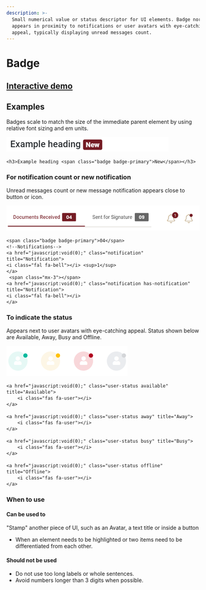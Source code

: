 ```yaml
---
description: >-
  Small numerical value or status descriptor for UI elements. Badge normally
  appears in proximity to notifications or user avatars with eye-catching
  appeal, typically displaying unread messages count.
---
```


# Badge

## [Interactive demo](http://cloud.crimsonlogic.com/2021/website/jds/v1/components.html#badge-wrapper)

## Examples

Badges scale to match the size of the immediate parent element by using relative font sizing and em units.

![](../.gitbook/assets/image%20%2885%29.png)

```text
<h3>Example heading <span class="badge badge-primary">New</span></h3>
```

### For notification count or new notification

Unread messages count or new message notification appears close to button or icon.

![Used for record count in Tabs](../.gitbook/assets/image%20%287%29.png)

```text
<span class="badge badge-primary">04</span>
<!--Notifications-->
<a href="javascript:void(0);" class="notification" title="Notification"> 
<i class="fal fa-bell"></i> <sup>1</sup>
</a>
 <span class="mx-3"></span> 
<a href="javascript:void(0);" class="notification has-notification" title="Notification">
<i class="fal fa-bell"></i>
</a>
```

### To indicate the status

Appears next to user avatars with eye-catching appeal. Status shown below are Available, Away, Busy and Offline.

![](../.gitbook/assets/image%20%2824%29.png)

```text
<a href="javascript:void(0);" class="user-status available" title="Available">
	<i class="fas fa-user"></i>
</a>

<a href="javascript:void(0);" class="user-status away" title="Away">
	<i class="fas fa-user"></i>
</a>

<a href="javascript:void(0);" class="user-status busy" title="Busy">
	<i class="fas fa-user"></i>
</a>

<a href="javascript:void(0);" class="user-status offline" title="Offline">
	<i class="fas fa-user"></i>
</a>
```

### When to use

#### Can be used to

"Stamp" another piece of UI, such as an Avatar, a text title or inside a button

* When an element needs to be highlighted or two items need to be differentiated from each other.

#### Should not be used

* Do not use too long labels or whole sentences.
* Avoid numbers longer than 3 digits when possible.



